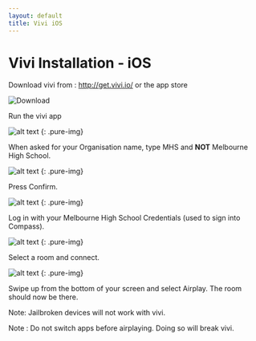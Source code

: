 ```yaml
---
layout: default
title: Vivi iOS
---
```

<div class = "inner links-body fade-in fade-two">
  <div markdown="1">

# Vivi Installation - iOS

Download vivi from : http://get.vivi.io/ or the app store

<img src="http://i.imgur.com/Ck2ALp7.jpg" alt="Download" style="max-width: 100%;height: auto;"/>

Run the vivi app

![alt text][app] {: .pure-img}

When asked for your Organisation name, type MHS and **NOT** Melbourne High School.

![alt text][badName] {: .pure-img}

Press Confirm.

![alt text][goodName] {: .pure-img}

Log in with your Melbourne High School Credentials (used to sign into Compass).

![alt text][login] {: .pure-img}

Select a room and connect.

![alt text][room] {: .pure-img}

Swipe up from the bottom of your screen and select Airplay. The room should now be there.


Note: Jailbroken devices will not work with vivi.

Note : Do not switch apps before airplaying. Doing so will break vivi.

[download]: http://i.imgur.com/Ck2ALp7.jpg

[app]: http://i.imgur.com/27vSYVP.jpg
[goodName]: http://i.imgur.com/DNCkoq6.jpg
[badName]: http://i.imgur.com/DNCkoq6.jpg
[login]: http://i.imgur.com/QpB0wPe.jpg

[room]: http://i.imgur.com/FI3RDmo.jpg

  </div>
</div>